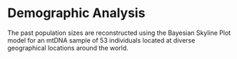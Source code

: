 # Demographic Analysis
The past population sizes are reconstructed using the Bayesian Skyline Plot model for an mtDNA sample of 53 individuals located at diverse geographical locations around the world.
